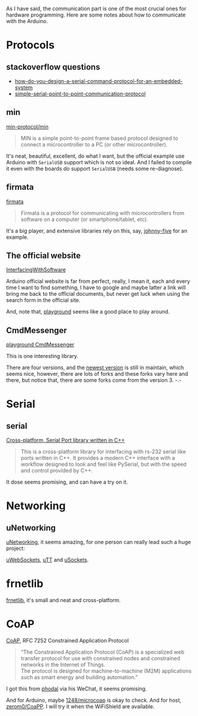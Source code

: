 As I have said, the communication part is one of the most crucial ones for hardware programming. Here are some notes about how to communicate with the Arduino.

# Protocols

## stackoverflow questions

* [how-do-you-design-a-serial-command-protocol-for-an-embedded-system](https://stackoverflow.com/questions/1445387/how-do-you-design-a-serial-command-protocol-for-an-embedded-system/)
* [simple-serial-point-to-point-communication-protocol](https://stackoverflow.com/questions/815758/simple-serial-point-to-point-communication-protocol)

## min

[min-protocol/min](https://github.com/min-protocol/min)

>MIN is a simple point-to-point frame based protocol designed to connect a microcontroller to a PC (or other microcontroller).

It's neat, beautiful, excellent, do what I want, but the official example use Arduino with `SerialUSB` support which is not so ideal. And I failed to compile it even with the boards do support `SerialUSB` (needs some re-diagnose).

## firmata

[firmata](https://github.com/firmata) 

>Firmata is a protocol for communicating with microcontrollers from software on a computer (or smartphone/tablet, etc).

It's a big player, and extensive libraries rely on this, say, [johnny-five](https://github.com/rwldrn/johnny-five) for an example.

## The official website

[InterfacingWithSoftware](http://playground.arduino.cc/Main/InterfacingWithSoftware)

Arduino official website is far from perfect, really, I mean it, each and every time I want to find something, I have to google and maybe latter a link will bring me back to the official documents, but never get luck when using the search form in the official site.

And, note that, [playground](http://playground.arduino.cc/) seems like a good place to play around.

## CmdMessenger

[playground CmdMessenger](http://playground.arduino.cc/Code/CmdMessenger)

This is one interesting library.

There are four versions, and the [newest version](https://github.com/thijse/Arduino-CmdMessenger) is still in maintain, which seems nice, however, there are lots of forks and these forks vary here and there, but notice that, there are some forks come from the version 3. -.-

# Serial

## serial

[Cross-platform, Serial Port library written in C++](https://github.com/wjwwood/serial)

> This is a cross-platform library for interfacing with rs-232 serial like ports written in C++. It provides a modern C++ interface with a workflow designed to look and feel like PySerial, but with the speed and control provided by C++.

It dose seems promising, and can have a try on it.


# Networking

## uNetworking

[uNetworking](https://github.com/uNetworking/), it seems amazing, for one person can really lead such a huge project:

[uWebSockets](https://github.com/uNetworking/uWebSockets), [uTT](https://github.com/uNetworking/uTT) and [uSockets](https://github.com/uNetworking/uSockets).

# frnetlib

[frnetlib](https://github.com/Cloaked9000/frnetlib), it's small and neat and cross-platform.

# CoAP

[CoAP](http://coap.technology/), RFC 7252 Constrained Application Protocol

> “The Constrained Application Protocol (CoAP) is a specialized web transfer protocol for use with constrained nodes and constrained networks in the Internet of Things. <br>
The protocol is designed for machine-to-machine (M2M) applications such as smart energy and building automation.”

I got this from [phodal](https://github.com/phodal) via his WeChat, it seems promising.

And for Arduino, maybe [1248/microcoap](https://github.com/1248/microcoap) is okay to check. And for host, [zerom0/CoaPP](https://github.com/zerom0/CoaPP). I will try it when the WiFiShield are available.